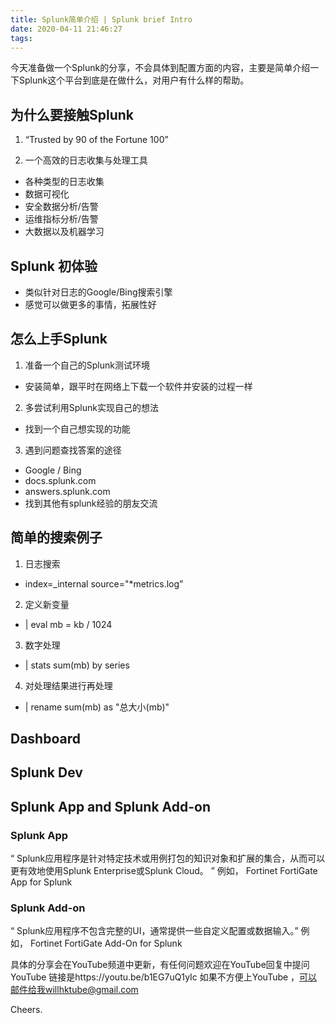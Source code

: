 ```yaml
---
title: Splunk简单介绍 | Splunk brief Intro
date: 2020-04-11 21:46:27
tags:
---
```


今天准备做一个Splunk的分享，不会具体到配置方面的内容，主要是简单介绍一下Splunk这个平台到底是在做什么，对用户有什么样的帮助。

## 为什么要接触Splunk

1. “Trusted by 90 of the Fortune 100”

2. 一个高效的日志收集与处理工具
- 各种类型的日志收集
- 数据可视化
- 安全数据分析/告警
- 运维指标分析/告警
- 大数据以及机器学习

## Splunk 初体验

- 类似针对日志的Google/Bing搜索引擎
- 感觉可以做更多的事情，拓展性好

## 怎么上手Splunk

1. 准备一个自己的Splunk测试环境
- 安装简单，跟平时在网络上下载一个软件并安装的过程一样

2. 多尝试利用Splunk实现自己的想法
- 找到一个自己想实现的功能

3. 遇到问题查找答案的途径
- Google / Bing
- docs.splunk.com
- answers.splunk.com
- 找到其他有splunk经验的朋友交流

## 简单的搜索例子

1. 日志搜索 
- index=_internal source="*metrics.log”
2. 定义新变量  
- | eval mb = kb / 1024
3. 数字处理
- | stats sum(mb) by series
4. 对处理结果进行再处理
- | rename sum(mb) as "总大小(mb)"


## Dashboard

## Splunk Dev

## Splunk App and Splunk Add-on

### Splunk App
“ Splunk应用程序是针对特定技术或用例打包的知识对象和扩展的集合，从而可以更有效地使用Splunk Enterprise或Splunk Cloud。 ”
例如， Fortinet FortiGate App for Splunk


### Splunk Add-on
“ Splunk应用程序不包含完整的UI，通常提供一些自定义配置或数据输入。”
例如， Fortinet FortiGate Add-On for Splunk


具体的分享会在YouTube频道中更新，有任何问题欢迎在YouTube回复中提问
YouTube 链接是https://youtu.be/b1EG7uQ1yIc
如果不方便上YouTube ，可以邮件给我willhktube@gmail.com 

Cheers.